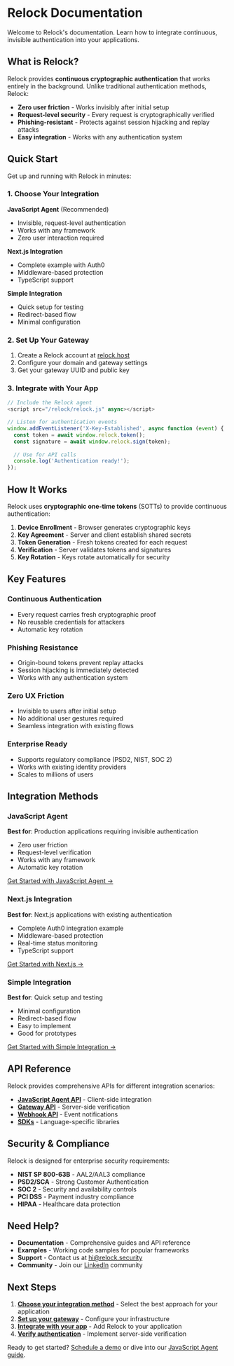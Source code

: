# Relock Documentation

Welcome to Relock's documentation. Learn how to integrate continuous, invisible authentication into your applications.

## What is Relock?

Relock provides **continuous cryptographic authentication** that works entirely in the background. Unlike traditional authentication methods, Relock:

- **Zero user friction** - Works invisibly after initial setup
- **Request-level security** - Every request is cryptographically verified
- **Phishing-resistant** - Protects against session hijacking and replay attacks
- **Easy integration** - Works with any authentication system

## Quick Start

Get up and running with Relock in minutes:

### 1. Choose Your Integration

**JavaScript Agent** (Recommended)
- Invisible, request-level authentication
- Works with any framework
- Zero user interaction required

**Next.js Integration**
- Complete example with Auth0
- Middleware-based protection
- TypeScript support

**Simple Integration**
- Quick setup for testing
- Redirect-based flow
- Minimal configuration

### 2. Set Up Your Gateway

1. Create a Relock account at [relock.host](https://relock.host)
2. Configure your domain and gateway settings
3. Get your gateway UUID and public key

### 3. Integrate with Your App

```javascript
// Include the Relock agent
<script src="/relock/relock.js" async></script>

// Listen for authentication events
window.addEventListener('X-Key-Established', async function (event) {
  const token = await window.relock.token();
  const signature = await window.relock.sign(token);
  
  // Use for API calls
  console.log('Authentication ready!');
});
```

## How It Works

Relock uses **cryptographic one-time tokens** (SOTTs) to provide continuous authentication:

1. **Device Enrollment** - Browser generates cryptographic keys
2. **Key Agreement** - Server and client establish shared secrets
3. **Token Generation** - Fresh tokens created for each request
4. **Verification** - Server validates tokens and signatures
5. **Key Rotation** - Keys rotate automatically for security

## Key Features

### Continuous Authentication
- Every request carries fresh cryptographic proof
- No reusable credentials for attackers
- Automatic key rotation

### Phishing Resistance
- Origin-bound tokens prevent replay attacks
- Session hijacking is immediately detected
- Works with any authentication system

### Zero UX Friction
- Invisible to users after initial setup
- No additional user gestures required
- Seamless integration with existing flows

### Enterprise Ready
- Supports regulatory compliance (PSD2, NIST, SOC 2)
- Works with existing identity providers
- Scales to millions of users

## Integration Methods

### JavaScript Agent
**Best for**: Production applications requiring invisible authentication

- Zero user friction
- Request-level verification
- Works with any framework
- Automatic key rotation

[Get Started with JavaScript Agent →](/docs/guides/js-agent-integration)

### Next.js Integration
**Best for**: Next.js applications with existing authentication

- Complete Auth0 integration example
- Middleware-based protection
- Real-time status monitoring
- TypeScript support

[Get Started with Next.js →](/docs/guides/nextjs-integration)

### Simple Integration
**Best for**: Quick setup and testing

- Minimal configuration
- Redirect-based flow
- Easy to implement
- Good for prototypes

[Get Started with Simple Integration →](/docs/guides/simple-integration)

## API Reference

Relock provides comprehensive APIs for different integration scenarios:

- **[JavaScript Agent API](/docs/api/js-agent-api)** - Client-side integration
- **[Gateway API](/docs/api/gateway-api)** - Server-side verification
- **[Webhook API](/docs/api/webhook-api)** - Event notifications
- **[SDKs](/docs/api/sdks)** - Language-specific libraries

## Security & Compliance

Relock is designed for enterprise security requirements:

- **NIST SP 800-63B** - AAL2/AAL3 compliance
- **PSD2/SCA** - Strong Customer Authentication
- **SOC 2** - Security and availability controls
- **PCI DSS** - Payment industry compliance
- **HIPAA** - Healthcare data protection

## Need Help?

- **Documentation** - Comprehensive guides and API reference
- **Examples** - Working code samples for popular frameworks
- **Support** - Contact us at [hi@relock.security](mailto:hi@relock.security)
- **Community** - Join our [LinkedIn](https://www.linkedin.com/company/relocksecurity) community

## Next Steps

1. **[Choose your integration method](/docs/guides)** - Select the best approach for your application
2. **[Set up your gateway](/docs/guides/js-agent-integration#step-1-reverse-proxy-setup)** - Configure your infrastructure
3. **[Integrate with your app](/docs/guides/js-agent-integration#step-2-include-the-javascript-agent)** - Add Relock to your application
4. **[Verify authentication](/docs/api/gateway-api)** - Implement server-side verification

Ready to get started? [Schedule a demo](https://www.relock.security/#contact) or dive into our [JavaScript Agent guide](/docs/guides/js-agent-integration).